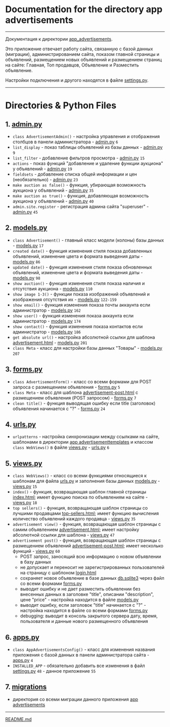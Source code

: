 # Documentation for the directory app advertisements

___

Документация к директории [app_advertisements]().

Это приложение отвечает работу сайта, связанную с базой данных (миграции), администрированием сайта, 
показом главной страницы и объявлений, размещением новых объявлений и размещением страниц на сайте: 
Главная, Топ продавцов, Объявление и Разместить объявление.

Настройки подключения и другого находятся в файле [settings.py](..%2Fadvertisements%2Fsettings.py).

___

# Directories & Python Files

## 1. [admin.py](admin.py)

* `class AdvertisementAdmin()` - настройка управления и отображения столбцов в панели администратора - [admin.py](admin.py) `6`
* `list_display` - показ таблицы объявлений из базы данных - [admin.py](admin.py) `9`
* `list_filter` - добавление фильтров просмотра - [admin.py](admin.py) `15`
* `actions` - показ функций "добавление и удаление функции аукциона" у объявлений - [admin.py](admin.py) `19`
* `fieldsets` - добавление списка общей информации и цен (необязательно) - [admin.py](admin.py) `23`
* `make auction as false()` - функция, убирающая возможность аукциона у объявлений - [admin.py](admin.py) `35`
* `make auction as true()` - функция, добавляющая возможность аукциона у объявлений - [admin.py](admin.py) `40`
* `admin.site.register` - регистрация админа сайта "superuser" - [admin.py](admin.py) `45`

## 2. [models.py](models.py)

* `class Advertisement()` - главный класс модели (колоны) базы данных - [models.py](models.py) `17`
* `created date()` - функция изменения стиля показа добавленных объявлений, изменение цвета и формата выведения даты - [models.py](models.py) `86`
* `updated date()` - функция изменения стиля показа обновленных объявлений, изменение цвета и формата выведения даты - [models.py](models.py) `98`
* `show auction()` - функция изменения стиля показа наличия и отсутствия аукциона - [models.py](models.py) `110`
* `show image 1-3()` - функции показа изображений объявлений и изображения отсутствия их - [models.py](models.py) `122-159`
* `show email()` - функция изменения показа почты аккаунта если администратор - [models.py](models.py) `162`
* `show user()` - функция изменения показа аккаунта если администратор - [models.py](models.py) `174`
* `show contact()` - функция изменения показа контактов если администратор - [models.py](models.py) `186`
* `get absolute url()` - настройка абсолютной ссылки для шаблона [advertisement.html](..%2Ftemplates%2Fapp_advertisement%2Fadvertisement.html) - [models.py](models.py) `201`
* `class Meta` - класс для настройки базы данных "Товары" - [models.py](models.py) `207`

## 3. [forms.py](forms.py)

* `class AdvertisementForm()` - класс со всеми формами для POST запроса с размещением объявления - [forms.py](forms.py) `5`
* `class Meta` - класс для шаблона [advertisement-post.html](..%2Ftemplates%2Fapp_advertisement%2Fadvertisement-post.html) с размещением объявления (POST запросом) - [forms.py](forms.py) `7`
* `clean title()` - функция выводящая ошибку если title (заголовок) объявления начинается с "?" - [forms.py](forms.py) `24`

## 4. [urls.py](urls.py)

* `urlpatterns` - настройка синхронизации между ссылками на сайте, шаблонами в директории [app advertisement](..%2Ftemplates%2Fapp_advertisement)[templates](..%2Ftemplates) и классом `class WebViews()` в файле [views.py](views.py) - [urls.py](urls.py) `6`

## 5. [views.py](views.py)

* `class WebViews()` - класс со всеми функциями относящиеся к шаблонам для файла [urls.py](urls.py) и заполнения базы данных [models.py](models.py) - [views.py](views.py) `15`
* `index()` - функция, возвращающая шаблон главной страницы [index.html](..%2Ftemplates%2Fapp_advertisement%2Findex.html); 
   имеет функцию поиска по объявлениям на сайте - [views.py](views.py) `18`
* `top sellers()` - функция, возвращающая шаблон страницы со лучшими продавцами [top-sellers.html](..%2Ftemplates%2Fapp_advertisement%2Ftop-sellers.html); 
   имеет функцию вычисления количество объявлений каждого продавца - [views.py](views.py) `35`
* `advertisement view()` - функция, возвращающая шаблон страницы с самим объявлением [advertisement.html](..%2Ftemplates%2Fapp_advertisement%2Fadvertisement.html); 
   имеет настройку абсолютной ссылки для шаблона - [views.py](views.py) `47` 
* `advertisement post()` - функция, возвращающая шаблон страницы с размещением объявлений [advertisement-post.html](..%2Ftemplates%2Fapp_advertisement%2Fadvertisement-post.html);
   имеет несколько функций - [views.py](views.py) `60`
   - POST запрос, заносящий всю информацию о новом объявлении в базу данных
   - не допускает и переносит не зарегистрированных пользователей на страницу с шаблоном [login.html](..%2Ftemplates%2Fapp_auth%2Flogin.html)
   - сохраняет новое объявление в базе данных [db.sqlite3](..%2F..%2Fdata%2Fdb.sqlite3) через файл со всеми формами [forms.py](forms.py)
   - выводит ошибку и не дает разместить объявлении без внесенных данных в заголовке "title", описании "description", цене "price" - настройка находится в файле [models.py](models.py)
   - выводит ошибку, если заголовок "title" начинается с "?" - настройка находится в файле со всеми формами [forms.py](forms.py)
   - debugging: выводит в консоль закрытого сервера дату, время, пользователя и данные нового размещенного объявления

## 6. [apps.py](apps.py)

* `class AppAdvertisementsConfig()` - класс для изменения названия приложения с базой данных в панели администратора сайта - [apps.py](apps.py) `4`
* `INSTALLED_APP` - обязательно добавить все изменения в файл [settings.py](..%2Fadvertisements%2Fsettings.py) `48` - данное приложение `55` 

## 7. [migrations](migrations)

* директория со всеми миграции данного приложения [app advertisements]()

___

[README.md](..%2F..%2FREADME.md)

